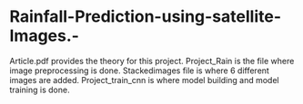 # Rainfall-Prediction-using-satellite-Images.-
Article.pdf provides the theory for this project. 
Project_Rain is the file where image preprocessing is done. 
Stackedimages file is where 6 different images are added. 
Project_train_cnn is where model building and model training is done.
